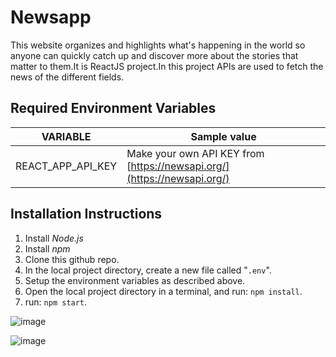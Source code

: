 # Newsapp
 This website organizes and highlights what's happening in the world so anyone can quickly catch up and discover more about the stories that matter to them.It is ReactJS project.In this project APIs are used to fetch the news of the different fields.
 
## Required Environment Variables

VARIABLE | Sample value
--- | ---
REACT_APP_API_KEY | Make your own API KEY from [https://newsapi.org/](https://newsapi.org/)


## Installation Instructions

1. Install *Node.js*
1. Install *npm*
1. Clone this github repo.
1. In the local project directory, create a new file called "`.env`".
1. Setup the environment variables as described above.
1. Open the local project directory in a terminal, and run: `npm install`.
1. run: `npm start`.


![image](https://user-images.githubusercontent.com/82431854/211160143-96e97ab4-4240-43a1-a57f-aac337a6cbea.png)


![image](https://user-images.githubusercontent.com/82431854/211160176-6c64b4da-5782-4581-baab-ab7dfd1dffde.png)

